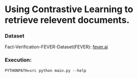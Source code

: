 # Using Contrastive Learning to retrieve relevent documents.

### Dataset

Fact-Verification-FEVER-Dataset(FEVER): [fever.ai](https://fever.ai)

### Execution:

`PYTHONPATH=src python main.py --help`
